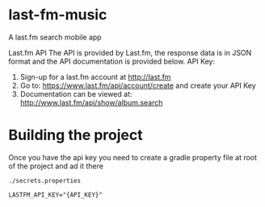 # last-fm-music

A last.fm search mobile app


Last.fm API
The API is provided by Last.fm, the response data is in JSON format and the API documentation is provided below.
API Key:
1) Sign-up for a last.fm account at http://last.fm
2) Go to: https://www.last.fm/api/account/create and create your API Key
3) Documentation can be viewed at: http://www.last.fm/api/show/album.search

# Building the project
Once you have the api key you need to create a gradle property file at root of the project
and ad it there

`./secrets.properties`

`LASTFM_API_KEY="{API_KEY}"`
